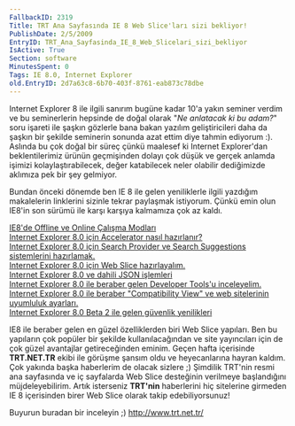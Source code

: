 ```yaml
---
FallbackID: 2319
Title: TRT Ana Sayfasında IE 8 Web Slice'ları sizi bekliyor!
PublishDate: 2/5/2009
EntryID: TRT_Ana_Sayfasinda_IE_8_Web_Slicelari_sizi_bekliyor
IsActive: True
Section: software
MinutesSpent: 0
Tags: IE 8.0, Internet Explorer
old.EntryID: 2d7a63c8-6b70-403f-8761-eab873c78dbe
---
```

Internet Explorer 8 ile ilgili sanırım bugüne kadar 10'a yakın seminer
verdim ve bu seminerlerin hepsinde de doğal olarak "*Ne anlatacak ki bu
adam?*" soru işareti ile şaşkın gözlerle bana bakan yazılım
geliştiricileri daha da şaşkın bir şekilde seminerin sonunda azat ettim
diye tahmin ediyorum :). Aslında bu çok doğal bir süreç çünkü maalesef
ki Internet Explorer'dan beklentilerimiz ürünün geçmişinden dolayı çok
düşük ve gerçek anlamda işimizi kolaylaştırabilecek, değer katabilecek
neler olabilir dediğimizde aklımıza pek bir şey gelmiyor.

Bundan önceki dönemde ben IE 8 ile gelen yeniliklerle ilgili yazdığım
makalelerin linklerini sizinle tekrar paylaşmak istiyorum. Çünkü emin
olun IE8'in son sürümü ile karşı karşıya kalmamıza çok az kaldı.

[IE8'de Offline ve Online Çalışma
Modları](http://daron.yondem.com/tr/post/e649f2d5-0f91-4ed0-a231-74321d01d5b3)\
 [Internet Explorer 8.0 için Accelerator nasıl
hazırlanır?](http://daron.yondem.com/tr/post/5d3e474f-e916-4dfb-8e7a-c9d9c980ccbc)\
 [Internet Explorer 8.0 için Search Provider ve Search Suggestions
sistemlerini
hazırlamak.](http://daron.yondem.com/tr/post/565a18db-b3ae-4ef3-b96d-d7f495e594e8)\
 [Internet Explorer 8.0 için Web Slice
hazırlayalım.](http://daron.yondem.com/tr/post/cc7cd7ab-96e7-484d-baf4-cd9b21bc7392)\
 [Internet Explorer 8.0 ve dahili JSON
işlemleri](http://daron.yondem.com/tr/post/5fd841c9-c9df-4e1c-a0d0-0f35e19c839a)\
 [Internet Explorer 8.0 ile beraber gelen Developer Tools'u
inceleyelim.](http://daron.yondem.com/tr/post/349de328-1866-4210-bd2c-409c01121ff5)\
 [Internet Explorer 8.0 ile beraber "Compatibility View" ve web
sitelerinin uyumluluk
ayarları.](http://daron.yondem.com/tr/post/0dba3012-ce4b-4019-a77c-74290742ce5f)\
 [Internet Explorer 8.0 Beta 2 ile gelen güvenlik
yenilikleri](http://daron.yondem.com/tr/post/b5a6af1b-2b5b-42ca-ae4b-ccd1c99441d3)

IE8 ile beraber gelen en güzel özelliklerden biri Web Slice yapıları.
Ben bu yapıların çok popüler bir şekilde kullanılacağından ve site
yayıncıları için de çok güzel avantajlar getireceğinden eminim. Geçen
hafta içerisinde **TRT.NET.TR** ekibi ile görüşme şansım oldu ve
heyecanlarına hayran kaldım. Çok yakında başka haberlerim de olacak
sizlere ;) Şimdilik TRT'nin resmi ana sayfasında ve iç sayfalarda Web
Slice desteğinin verilmeye başlandığını müjdeleyebilirim. Artık
isterseniz **TRT'nin** haberlerini hiç sitelerine girmeden IE 8
içerisinden birer Web Slice olarak takip edebiliyorsunuz!

Buyurun buradan bir inceleyin ;) <http://www.trt.net.tr/> 


